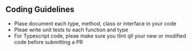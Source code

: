 ## Coding Guidelines
- Plase document each type, method, class or interface in your code
- Pleae write unit tests to each function and type
- For Typescript code, pleae make sure you tlint qll your new or modified code before submitting a PR
